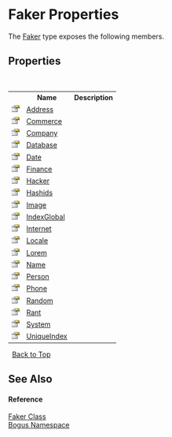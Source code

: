 # Faker Properties
 

The <a href="T_Bogus_Faker">Faker</a> type exposes the following members.


## Properties
&nbsp;<table><tr><th></th><th>Name</th><th>Description</th></tr><tr><td>![Public property](media/pubproperty.gif "Public property")</td><td><a href="P_Bogus_Faker_Address">Address</a></td><td /></tr><tr><td>![Public property](media/pubproperty.gif "Public property")</td><td><a href="P_Bogus_Faker_Commerce">Commerce</a></td><td /></tr><tr><td>![Public property](media/pubproperty.gif "Public property")</td><td><a href="P_Bogus_Faker_Company">Company</a></td><td /></tr><tr><td>![Public property](media/pubproperty.gif "Public property")</td><td><a href="P_Bogus_Faker_Database">Database</a></td><td /></tr><tr><td>![Public property](media/pubproperty.gif "Public property")</td><td><a href="P_Bogus_Faker_Date">Date</a></td><td /></tr><tr><td>![Public property](media/pubproperty.gif "Public property")</td><td><a href="P_Bogus_Faker_Finance">Finance</a></td><td /></tr><tr><td>![Public property](media/pubproperty.gif "Public property")</td><td><a href="P_Bogus_Faker_Hacker">Hacker</a></td><td /></tr><tr><td>![Public property](media/pubproperty.gif "Public property")</td><td><a href="P_Bogus_Faker_Hashids">Hashids</a></td><td /></tr><tr><td>![Public property](media/pubproperty.gif "Public property")</td><td><a href="P_Bogus_Faker_Image">Image</a></td><td /></tr><tr><td>![Public property](media/pubproperty.gif "Public property")</td><td><a href="P_Bogus_Faker_IndexGlobal">IndexGlobal</a></td><td /></tr><tr><td>![Public property](media/pubproperty.gif "Public property")</td><td><a href="P_Bogus_Faker_Internet">Internet</a></td><td /></tr><tr><td>![Public property](media/pubproperty.gif "Public property")</td><td><a href="P_Bogus_Faker_Locale">Locale</a></td><td /></tr><tr><td>![Public property](media/pubproperty.gif "Public property")</td><td><a href="P_Bogus_Faker_Lorem">Lorem</a></td><td /></tr><tr><td>![Public property](media/pubproperty.gif "Public property")</td><td><a href="P_Bogus_Faker_Name">Name</a></td><td /></tr><tr><td>![Public property](media/pubproperty.gif "Public property")</td><td><a href="P_Bogus_Faker_Person">Person</a></td><td /></tr><tr><td>![Public property](media/pubproperty.gif "Public property")</td><td><a href="P_Bogus_Faker_Phone">Phone</a></td><td /></tr><tr><td>![Public property](media/pubproperty.gif "Public property")</td><td><a href="P_Bogus_Faker_Random">Random</a></td><td /></tr><tr><td>![Public property](media/pubproperty.gif "Public property")</td><td><a href="P_Bogus_Faker_Rant">Rant</a></td><td /></tr><tr><td>![Public property](media/pubproperty.gif "Public property")</td><td><a href="P_Bogus_Faker_System">System</a></td><td /></tr><tr><td>![Public property](media/pubproperty.gif "Public property")</td><td><a href="P_Bogus_Faker_UniqueIndex">UniqueIndex</a></td><td /></tr></table>&nbsp;
<a href="#faker-properties">Back to Top</a>

## See Also


#### Reference
<a href="T_Bogus_Faker">Faker Class</a><br /><a href="N_Bogus">Bogus Namespace</a><br />
